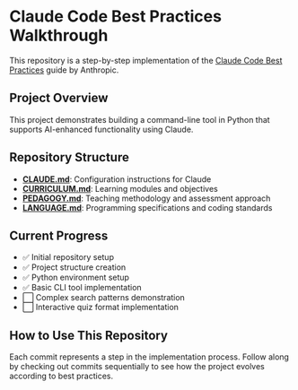 # Claude Code Best Practices Walkthrough

This repository is a step-by-step implementation of the [Claude Code Best Practices](https://www.anthropic.com/engineering/claude-code-best-practices) guide by Anthropic.

## Project Overview

This project demonstrates building a command-line tool in Python that supports AI-enhanced functionality using Claude.

## Repository Structure

- **[CLAUDE.md](./CLAUDE.md)**: Configuration instructions for Claude
- **[CURRICULUM.md](./CURRICULUM.md)**: Learning modules and objectives
- **[PEDAGOGY.md](./PEDAGOGY.md)**: Teaching methodology and assessment approach
- **[LANGUAGE.md](./LANGUAGE.md)**: Programming specifications and coding standards

## Current Progress

- ✅ Initial repository setup
- ✅ Project structure creation
- ✅ Python environment setup
- ✅ Basic CLI tool implementation
- ⬜ Complex search patterns demonstration
- ⬜ Interactive quiz format implementation

## How to Use This Repository

Each commit represents a step in the implementation process. Follow along by checking out commits sequentially to see how the project evolves according to best practices.